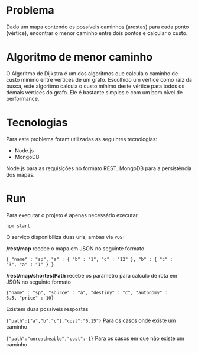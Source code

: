 # Problema

Dado um mapa contendo os possíveis caminhos (arestas) para cada ponto (vértice), encontrar o menor caminho entre dois pontos e calcular o custo.

# Algoritmo de menor caminho

O Algoritmo de Dijkstra é um dos algoritmos que calcula o caminho de custo mínimo entre vértices de um grafo. Escolhido um vértice como raiz da busca, este algoritmo calcula o custo mínimo deste vértice para todos os demais vértices do grafo. Ele é bastante simples e com um bom nível de performance.

# Tecnologias

Para este problema foram utilizadas as seguintes tecnologias:
- Node.js
- MongoDB

Node.js para as requisições no formato REST. MongoDB para a persistência dos mapas.

# Run

Para executar o projeto é apenas necessário executar

<code>npm start</code>

O serviço disponibiliza duas urls, ambas via <code>POST</code>

**/rest/map**
recebe o mapa em JSON no seguinte formato

<code>{ "name" : "sp", "a" : { "b" : "1", "c" : "12" }, "b" : { "c" : "3", "a" : "1" } }</code>

**/rest/map/shortestPath**
recebe os parâmetro para calculo de rota em JSON no seguinte formato

<code>{"name" : "sp", "source" : "a", "destiny" : "c", "autonomy" : 6.5, "price" : 10}</code>

Existem duas possíveis respostas


<code>{"path":["a","b","c"],"cost":"6.15"}</code>
Para os casos onde existe um caminho


<code>{"path":"unreacheable","cost":-1}</code>
Para os casos em que não existe um caminho